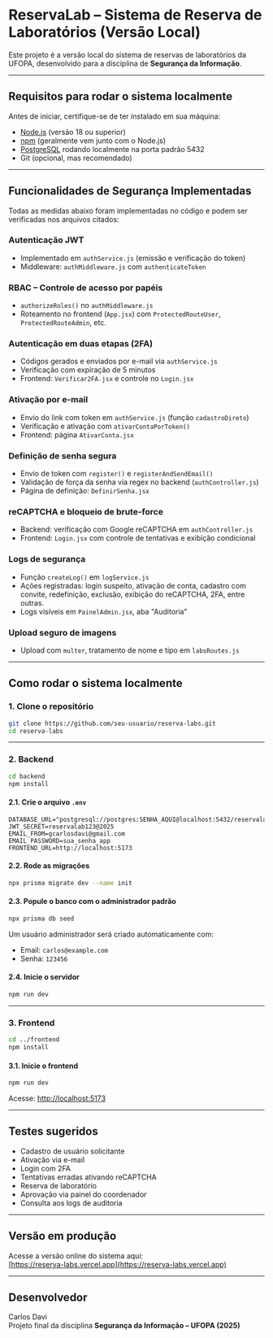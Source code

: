# ReservaLab – Sistema de Reserva de Laboratórios (Versão Local)

Este projeto é a versão local do sistema de reservas de laboratórios da UFOPA, desenvolvido para a disciplina de **Segurança da Informação**.

---

## Requisitos para rodar o sistema localmente

Antes de iniciar, certifique-se de ter instalado em sua máquina:

- [Node.js](https://nodejs.org/) (versão 18 ou superior)
- [npm](https://www.npmjs.com/) (geralmente vem junto com o Node.js)
- [PostgreSQL](https://www.postgresql.org/) rodando localmente na porta padrão 5432
- Git (opcional, mas recomendado)

---

## Funcionalidades de Segurança Implementadas

Todas as medidas abaixo foram implementadas no código e podem ser verificadas nos arquivos citados:

### Autenticação JWT
- Implementado em `authService.js` (emissão e verificação do token)
- Middleware: `authMiddleware.js` com `authenticateToken`

### RBAC – Controle de acesso por papéis
- `authorizeRoles()` no `authMiddleware.js`
- Roteamento no frontend (`App.jsx`) com `ProtectedRouteUser`, `ProtectedRouteAdmin`, etc.

### Autenticação em duas etapas (2FA)
- Códigos gerados e enviados por e-mail via `authService.js`
- Verificação com expiração de 5 minutos
- Frontend: `Verificar2FA.jsx` e controle no `Login.jsx`

### Ativação por e-mail
- Envio do link com token em `authService.js` (função `cadastroDireto`)
- Verificação e ativação com `ativarContaPorToken()`
- Frontend: página `AtivarConta.jsx`

### Definição de senha segura
- Envio de token com `register()` e `registerAndSendEmail()`
- Validação de força da senha via regex no backend (`authController.js`)
- Página de definição: `DefinirSenha.jsx`

### reCAPTCHA e bloqueio de brute-force
- Backend: verificação com Google reCAPTCHA em `authController.js`
- Frontend: `Login.jsx` com controle de tentativas e exibição condicional

### Logs de segurança
- Função `createLog()` em `logService.js`
- Ações registradas: login suspeito, ativação de conta, cadastro com convite, redefinição, exclusão, exibição do reCAPTCHA, 2FA, entre outras.
- Logs visíveis em `PainelAdmin.jsx`, aba "Auditoria"

### Upload seguro de imagens
- Upload com `multer`, tratamento de nome e tipo em `labsRoutes.js`

---

## Como rodar o sistema localmente

### 1. Clone o repositório

```bash
git clone https://github.com/seu-usuario/reserva-labs.git
cd reserva-labs
```

---

### 2. Backend

```bash
cd backend
npm install
```

#### 2.1. Crie o arquivo `.env`

```env
DATABASE_URL="postgresql://postgres:SENHA_AQUI@localhost:5432/reservalabs"
JWT_SECRET=reservalab123@2025
EMAIL_FROM=gcarlosdavi@gmail.com
EMAIL_PASSWORD=sua_senha_app
FRONTEND_URL=http://localhost:5173
```

#### 2.2. Rode as migrações

```bash
npx prisma migrate dev --name init
```

#### 2.3. Popule o banco com o administrador padrão

```bash
npx prisma db seed
```

Um usuário administrador será criado automaticamente com:

- Email: `carlos@example.com`
- Senha: `123456`

#### 2.4. Inicie o servidor

```bash
npm run dev
```

---

### 3. Frontend

```bash
cd ../frontend
npm install
```

#### 3.1. Inicie o frontend

```bash
npm run dev
```

Acesse: [http://localhost:5173](http://localhost:5173)

---

## Testes sugeridos

- Cadastro de usuário solicitante
- Ativação via e-mail
- Login com 2FA
- Tentativas erradas ativando reCAPTCHA
- Reserva de laboratório
- Aprovação via painel do coordenador
- Consulta aos logs de auditoria

---

## Versão em produção

Acesse a versão online do sistema aqui:  
[https://reserva-labs.vercel.app](https://reserva-labs.vercel.app)

---

## Desenvolvedor

Carlos Davi  
Projeto final da disciplina **Segurança da Informação – UFOPA (2025)**